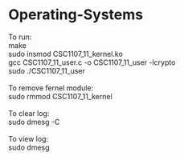 # Operating-Systems
To run:<br>
make<br>
sudo insmod CSC1107_11_kernel.ko<br>
gcc CSC1107_11_user.c -o CSC1107_11_user -lcrypto<br>
sudo ./CSC1107_11_user<br>
<br>
To remove fernel module:<br>
sudo rmmod CSC1107_11_kernel<br>
<br>
To clear log:<br>
sudo dmesg -C<br>
<br>
To view log:<br>
sudo dmesg<br>
